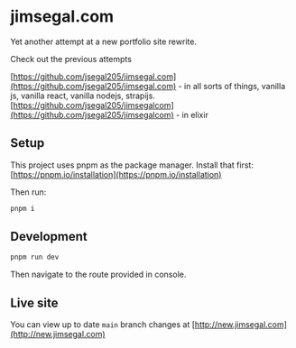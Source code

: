# jimsegal.com

Yet another attempt at a new portfolio site rewrite.

Check out the previous attempts

[https://github.com/jsegal205/jimsegal.com](https://github.com/jsegal205/jimsegal.com) - in all sorts of things, vanilla js, vanilla react, vanilla nodejs, strapijs.
[https://github.com/jsegal205/jimsegalcom](https://github.com/jsegal205/jimsegalcom) - in elixir

## Setup

This project uses pnpm as the package manager. Install that first: [https://pnpm.io/installation](https://pnpm.io/installation)

Then run:

```sh
pnpm i
```

## Development

```sh
pnpm run dev
```

Then navigate to the route provided in console.

## Live site

You can view up to date `main` branch changes at [http://new.jimsegal.com](http://new.jimsegal.com)
